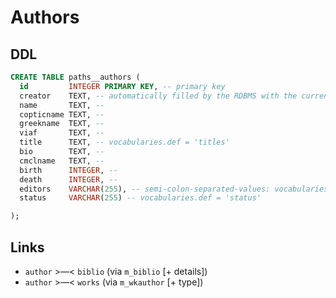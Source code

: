 # Authors

## DDL

```sql
CREATE TABLE paths__authors (
  id         INTEGER PRIMARY KEY, -- primary key
  creator    TEXT, -- automatically filled by the RDBMS with the current user id
  name       TEXT, --
  copticname TEXT, --
  greekname  TEXT, --
  viaf       TEXT, --
  title      TEXT, -- vocabularies.def = 'titles'
  bio        TEXT, --
  cmclname   TEXT, --
  birth      INTEGER, --
  death      INTEGER, --
  editors    VARCHAR(255), -- semi-colon-separated-values: vocabularies.def = 'persons'
  status     VARCHAR(255) -- vocabularies.def = 'status'

);
```

## Links
- `author` >—< `biblio` (via `m_biblio` [+ details])
- `author` >—< `works` (via `m_wkauthor` [+ type])
